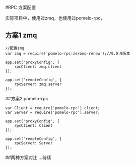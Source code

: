 #RPC 方案配置

实际项目中，使用过zmq，也使用过pomelo-rpc，

## 方案1 zmq

```
//配置zmq
var zmq = require('pomelo-rpc-zeromq-renew');//0.0.9版本

app.set('proxyConfig', {
	rpcClient: zmq.client
});

app.set('remoteConfig', {
	rpcServer: zmq.server
});

```

##方案2 pomelo-rpc

```
var Client = require('pomelo-rpc').client;
var Server = require('pomelo-rpc').server;

app.set('proxyConfig', {
	rpcClient: Client
});

app.set('remoteConfig', {
	rpcServer: Server
});

```

##两种方案对比
...待续
